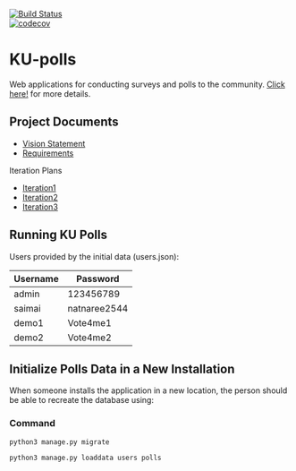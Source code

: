 [![Build Status](https://app.travis-ci.com/vnsvakanda/ku-polls.svg?branch=main)](https://app.travis-ci.com/Ing140943/ku-polls)     
[![codecov](https://codecov.io/gh/vnsvakanda/ku-polls/branch/main/graph/badge.svg?token=O5A09DJNU3)](https://codecov.io/gh/vnsvakanda/ku-polls)

# KU-polls

Web applications for conducting surveys and polls to the community. [Click here!](https://github.com/vnsvakanda/ku-polls/wiki) for more details.

## Project Documents

* [Vision Statement](https://github.com/vnsvakanda/ku-polls/wiki/Vision-Statement)
* [Requirements](https://github.com/vnsvakanda/ku-polls/wiki/Requirements)

Iteration Plans

* [Iteration1](https://github.com/vnsvakanda/ku-polls/wiki/Iteration-1)
* [Iteration2](https://github.com/vnsvakanda/ku-polls/wiki/Iteration-2)
* [Iteration3](https://github.com/vnsvakanda/ku-polls/wiki/Iteration-3)


## Running KU Polls

Users provided by the initial data (users.json):

| Username  | Password    |
|-----------|-------------|
| admin     | 123456789    |
| saimai     | natnaree2544    |
| demo1     | Vote4me1    |
| demo2     | Vote4me2    |

## Initialize Polls Data in a New Installation
When someone installs the application in a new location, the person should be able to recreate the database using:

### Command

```python3 manage.py migrate```

```python3 manage.py loaddata users polls```
